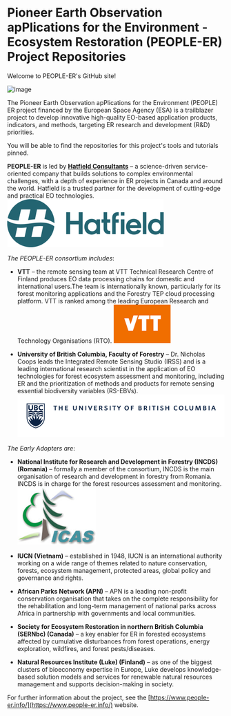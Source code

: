# Pioneer Earth Observation apPlications for the Environment - Ecosystem Restoration (PEOPLE-ER) Project Repositories



Welcome to PEOPLE-ER's GitHub site!

![image](asset/pEOple_KV-Ecosystem_Restoration.jpg)


The Pioneer Earth Observation apPlications for the Environment (PEOPLE) ER project financed by the European Space Agency (ESA) is a trailblazer project to develop innovative high-quality EO-based application products, indicators, and methods, targeting ER research and development (R&D) priorities.

You will be able to find the repositories for this project's tools and tutorials pinned.

**PEOPLE-ER** is led by **[Hatfield Consultants](https://www.hatfieldgroup.com)** – a science-driven service-oriented company that builds solutions to complex environmental challenges, with a depth of experience in ER projects in Canada 
and around the world. Hatfield is a trusted partner for the development of cutting-edge and practical EO technologies. 
![image](asset/Hatfield_Logo_Hor_Blue_RGB_rescaled.png)

_The PEOPLE-ER consortium includes_:

- **VTT** – the remote sensing team at VTT Technical Research Centre of    Finland produces EO data processing chains for domestic and international users.The team is internationally known, particularly for its forest monitoring applications and the Forestry TEP cloud processing platform. VTT is ranked among the leading European Research and Technology Organisations (RTO).
![image](asset/VTT_Orange_Logo_150per.png)

- **University of British Columbia, Faculty of Forestry** – Dr. Nicholas Coops leads the Integrated Remote Sensing Studio (IRSS) and is a leading international research scientist in the application of EO technologies for forest ecosystem assessment and monitoring, including ER and the prioritization of methods and products for remote sensing essential biodiversity variables (RS-EBVs).
![image](asset/ubc-logo-2018-fullsig-blue-rgb300_rescaled3.png)

_The Early Adopters are_:

- **National Institute for Research and Development in Forestry (INCDS) (Romania)** – formally a member of the consortium, INCDS is the main organisation of research and development in forestry from Romania. INCDS is in charge for the forest resources assessment and monitoring.
![image](asset/INCDS_logo_150per.jpg)

- **IUCN (Vietnam)** – established in 1948, IUCN is an international authority working on a wide range of themes related to nature conservation, forests, ecosystem management, protected areas, global policy and governance and rights.

- **African Parks Network (APN)** – APN is a leading non-profit conservation organisation that takes on the complete responsibility for the rehabilitation and long-term management of national parks across Africa in partnership with governments and local communities.

- **Society for Ecosystem Restoration in northern British Columbia (SERNbc) (Canada)** – a key enabler for ER in forested ecosystems affected by cumulative disturbances from forest operations, energy exploration, wildfires, and forest pests/diseases.
  
- **Natural Resources Institute (Luke) (Finland)** – as one of the biggest clusters of bioeconomy expertise in Europe, Luke develops knowledge-based solution models and services for renewable natural resources management and supports decision-making in society.


For further information about the project, see the [https://www.people-er.info/](https://www.people-er.info/) website.
